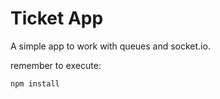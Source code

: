 # Ticket App

A simple app to work with queues and socket.io.


remember to execute:
```
npm install
```